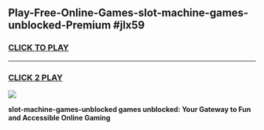 
## Play-Free-Online-Games-slot-machine-games-unblocked-Premium #jlx59
<h3>
<a href="https://premium.freeplayer.one?title=slot-machine-games-unblocked&ref=8M">CLICK TO PLAY</a></h3>
<hr>

<h3>
<a href="https://premium.freeplayer.one?title=slot-machine-games-unblocked&ref=8M">CLICK 2 PLAY</a>
  
</h3>

<a href="https://premium.freeplayer.one?title=slot-machine-games-unblocked&ref=8M"><img src="https://clearcache.store/games.png"></a>


**slot-machine-games-unblocked games unblocked: Your Gateway to Fun and Accessible Online Gaming**

